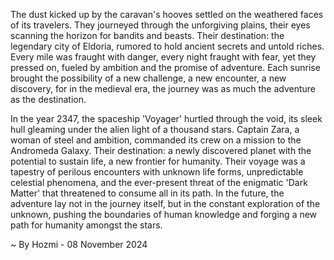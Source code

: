 
The dust kicked up by the caravan's hooves settled on the weathered faces of its travelers. They journeyed through the unforgiving plains, their eyes scanning the horizon for bandits and beasts. Their destination: the legendary city of Eldoria, rumored to hold ancient secrets and untold riches. Every mile was fraught with danger, every night fraught with fear, yet they pressed on, fueled by ambition and the promise of adventure. Each sunrise brought the possibility of a new challenge, a new encounter, a new discovery, for in the medieval era, the journey was as much the adventure as the destination.

In the year 2347, the spaceship 'Voyager' hurtled through the void, its sleek hull gleaming under the alien light of a thousand stars. Captain Zara, a woman of steel and ambition, commanded its crew on a mission to the Andromeda Galaxy. Their destination: a newly discovered planet with the potential to sustain life, a new frontier for humanity. Their voyage was a tapestry of perilous encounters with unknown life forms, unpredictable celestial phenomena, and the ever-present threat of the enigmatic 'Dark Matter' that threatened to consume all in its path. In the future, the adventure lay not in the journey itself, but in the constant exploration of the unknown, pushing the boundaries of human knowledge and forging a new path for humanity amongst the stars. 

~ By Hozmi - 08 November 2024
